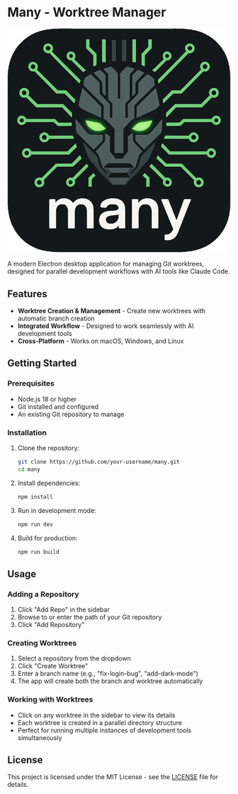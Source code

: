 # Many - Worktree Manager

![logo](public/many-shodan.png)

A modern Electron desktop application for managing Git worktrees, designed for parallel development workflows with AI tools like Claude Code.

## Features

- **Worktree Creation & Management** - Create new worktrees with automatic branch creation
- **Integrated Workflow** - Designed to work seamlessly with AI development tools
- **Cross-Platform** - Works on macOS, Windows, and Linux

## Getting Started

### Prerequisites

- Node.js 18 or higher
- Git installed and configured
- An existing Git repository to manage

### Installation

1. Clone the repository:

   ```bash
   git clone https://github.com/your-username/many.git
   cd many
   ```

2. Install dependencies:

   ```bash
   npm install
   ```

3. Run in development mode:

   ```bash
   npm run dev
   ```

4. Build for production:
   ```bash
   npm run build
   ```

## Usage

### Adding a Repository

1. Click "Add Repo" in the sidebar
2. Browse to or enter the path of your Git repository
3. Click "Add Repository"

### Creating Worktrees

1. Select a repository from the dropdown
2. Click "Create Worktree"
3. Enter a branch name (e.g., "fix-login-bug", "add-dark-mode")
4. The app will create both the branch and worktree automatically

### Working with Worktrees

- Click on any worktree in the sidebar to view its details
- Each worktree is created in a parallel directory structure
- Perfect for running multiple instances of development tools simultaneously

## License

This project is licensed under the MIT License - see the [LICENSE](LICENSE) file for details.
